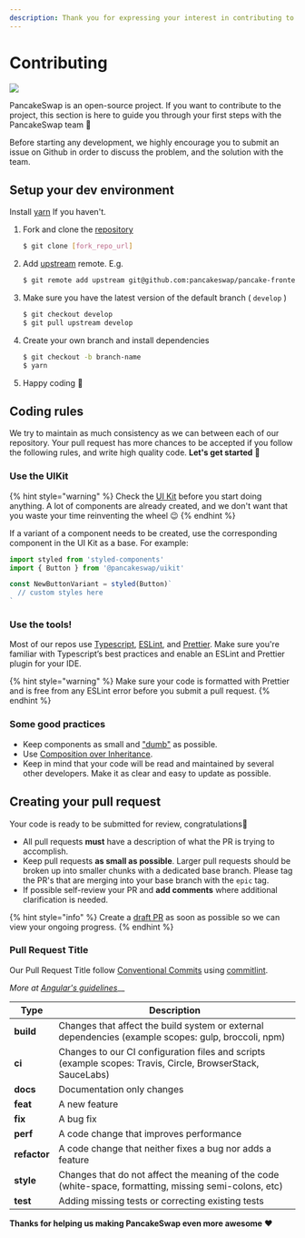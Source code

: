 ```yaml
---
description: Thank you for expressing your interest in contributing to PancakeSwap!
---
```


# Contributing

![](../../.gitbook/assets/developers-header.png)

PancakeSwap is an open-source project. If you want to contribute to the project, this section is here to guide you through your first steps with the PancakeSwap team 🥞

Before starting any development, we highly encourage you to submit an issue on Github in order to discuss the problem, and the solution with the team.

## Setup your dev environment

Install [yarn](https://classic.yarnpkg.com/lang/en/docs/install/) If you haven't.

1.  Fork and clone the [repository](https://github.com/pancakeswap/pancake-frontend)

    ```bash
    $ git clone [fork_repo_url]
    ```
2.  Add [upstream](https://docs.github.com/en/pull-requests/collaborating-with-pull-requests/working-with-forks/configuring-a-remote-for-a-fork) remote. E.g.

    ```bash
    $ git remote add upstream git@github.com:pancakeswap/pancake-frontend.git
    ```
3.  Make sure you have the latest version of the default branch ( `develop` )

    ```bash
    $ git checkout develop
    $ git pull upstream develop
    ```
4.  Create your own branch and install dependencies

    ```bash
    $ git checkout -b branch-name
    $ yarn
    ```
5. Happy coding 🎉

## Coding rules

We try to maintain as much consistency as we can between each of our repository. Your pull request has more chances to be accepted if you follow the following rules, and write high quality code. **Let's get started** 💪

### Use the UIKit

{% hint style="warning" %}
Check the [UI Kit](https://github.com/pancakeswap/pancake-frontend/tree/master/packages/uikit) before you start doing anything. A lot of components are already created, and we don't want that you waste your time reinventing the wheel 😉
{% endhint %}

If a variant of a component needs to be created, use the corresponding component in the UI Kit as a base. For example:

```javascript
import styled from 'styled-components'
import { Button } from '@pancakeswap/uikit'

const NewButtonVariant = styled(Button)`
  // custom styles here
`
```

### Use the tools!

Most of our repos use [Typescript](https://www.typescriptlang.org/docs), [ESLint](https://eslint.org/docs/user-guide/getting-started), and [Prettier](https://prettier.io). Make sure you're familiar with Typescript’s best practices and enable an ESLint and Prettier plugin for your IDE.

{% hint style="warning" %}
Make sure your code is formatted with Prettier and is free from any ESLint error before you submit a pull request.
{% endhint %}

### Some good practices

* Keep components as small and ["dumb"](https://en.wikipedia.org/wiki/Pure\_function) as possible.
* Use [Composition over Inheritance](https://reactjs.org/docs/composition-vs-inheritance.html).
* Keep in mind that your code will be read and maintained by several other developers. Make it as clear and easy to update as possible._​_

## Creating your pull request

Your code is ready to be submitted for review, congratulations🥳

* All pull requests **must** have a description of what the PR is trying to accomplish.
* Keep pull requests **as small as possible**. Larger pull requests should be broken up into smaller chunks with a dedicated base branch. Please tag the PR's that are merging into your base branch with the `epic` tag.
* If possible self-review your PR and **add comments** where additional clarification is needed.

{% hint style="info" %}
Create a [draft PR](https://github.blog/2019-02-14-introducing-draft-pull-requests/) as soon as possible so we can view your ongoing progress.
{% endhint %}

### Pull Request Title

Our Pull Request Title follow [Conventional Commits](https://www.conventionalcommits.org/en/v1.0.0/) using [commitlint](https://commitlint.js.org/#/).‌

_More at_ [_Angular's guidelines_](https://github.com/angular/angular/blob/22b96b9/CONTRIBUTING.md#type)__

| Type         | Description                                                                                                 |
| ------------ | ----------------------------------------------------------------------------------------------------------- |
| **build**    | Changes that affect the build system or external dependencies (example scopes: gulp, broccoli, npm)         |
| **ci**       | Changes to our CI configuration files and scripts (example scopes: Travis, Circle, BrowserStack, SauceLabs) |
| **docs**     | Documentation only changes                                                                                  |
| **feat**     | A new feature                                                                                               |
| **fix**      | A bug fix                                                                                                   |
| **perf**     | A code change that improves performance                                                                     |
| **refactor** | A code change that neither fixes a bug nor adds a feature                                                   |
| **style**    | Changes that do not affect the meaning of the code (white-space, formatting, missing semi-colons, etc)      |
| **test**     | Adding missing tests or correcting existing tests                                                           |

**Thanks for helping us making PancakeSwap even more awesome** ❤
